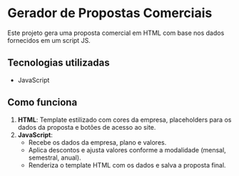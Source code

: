 # Gerador de Propostas Comerciais  

Este projeto gera uma proposta comercial em HTML com base nos dados fornecidos em um script JS.  

## Tecnologias utilizadas  
- JavaScript

## Como funciona  
1. **HTML**: Template estilizado com cores da empresa, placeholders para os dados da proposta e botões de acesso ao site.  
2. **JavaScript**:  
   - Recebe os dados da empresa, plano e valores.  
   - Aplica descontos e ajusta valores conforme a modalidade (mensal, semestral, anual).  
   - Renderiza o template HTML com os dados e salva a proposta final.  



